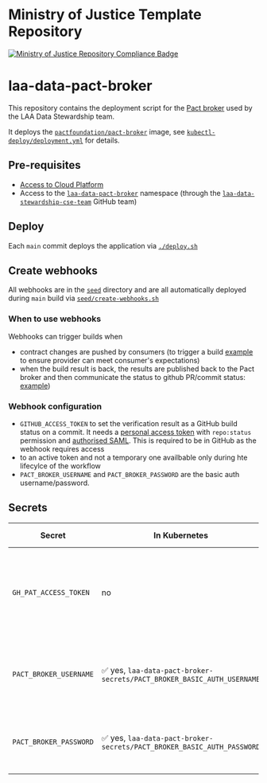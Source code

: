 # Ministry of Justice Template Repository

[![Ministry of Justice Repository Compliance Badge](https://github-community.service.justice.gov.uk/repository-standards/api/template-repository/badge)](https://github-community.service.justice.gov.uk/repository-standards/template-repository)

# laa-data-pact-broker

This repository contains the deployment script for the [Pact broker](https://docs.pact.io/pact_broker)
used by the LAA Data Stewardship team.

It deploys the [`pactfoundation/pact-broker`](https://hub.docker.com/r/pactfoundation/pact-broker) image,
see [`kubectl-deploy/deployment.yml`](kubectl-deploy/deployment.yml) for details.

## Pre-requisites

- [Access to Cloud Platform](https://user-guide.cloud-platform.service.justice.gov.uk/documentation/getting-started/kubectl-config.html#authentication)
- Access to the [`laa-data-pact-broker`](https://github.com/ministryofjustice/cloud-platform-environments/tree/main/namespaces/live.cloud-platform.service.justice.gov.uk/laa-data-pact-broker) namespace
  (through the [`laa-data-stewardship-cse-team`](https://github.com/orgs/ministryofjustice/teams/laa-data-stewardship-cse-team) GitHub team)

## Deploy

Each `main` commit deploys the application via [`./deploy.sh`](./deploy.sh)

## Create webhooks

All webhooks are in the [`seed`](./seed) directory and are all automatically deployed
during `main` build via [`seed/create-webhooks.sh`](./seed/create-webhooks.sh)

### When to use webhooks

Webhooks can trigger builds when

- contract changes are pushed by consumers (to trigger a build [example](seed/webhook-laa-data-provider-data-service.json) to ensure provider can meet consumer's expectations)
- when the build result is back, the results are published back to the Pact broker and then communicate the status to github PR/commit status: [example](seed/TODO))

### Webhook configuration

- `GITHUB_ACCESS_TOKEN` to set the verification result as a GitHub build status on a commit. It needs a [personal access token][pat] with `repo:status` permission and [authorised SAML][saml]. This is required to be in GitHub as the webhook requires access
- to an active token and not a temporary one availbable only during hte lifecylce of the workflow
- `PACT_BROKER_USERNAME` and `PACT_BROKER_PASSWORD` are the basic auth username/password.

## Secrets

| Secret                 | In Kubernetes                                                         | In GitHub                                                                                                                 | How to refresh                                                                                                          |
|------------------------|-----------------------------------------------------------------------|---------------------------------------------------------------------------------------------------------------------------|-------------------------------------------------------------------------------------------------------------------------|
| `GH_PAT_ACCESS_TOKEN`  | no                                                                    | yes                                                                                                                       | [Generate][pat] a new GitHub [PAT][setting-pat] with `repo:status` permission. Please "**Configure SSO**" on the token.    |
| `PACT_BROKER_USERNAME` | ✅ yes, `laa-data-pact-broker-secrets/PACT_BROKER_BASIC_AUTH_USERNAME` | no                                                                                                                        | Create a new random password, update the Kubernetes secret.                                                                |
| `PACT_BROKER_PASSWORD` | ✅ yes, `laa-data-pact-broker-secrets/PACT_BROKER_BASIC_AUTH_PASSWORD` | no                                                                                                                        | Create a new username, update the Kubernetes secret.                                                                       |



[pat]: https://docs.github.com/en/github/authenticating-to-github/keeping-your-account-and-data-secure/creating-a-personal-access-token
[setting-pat]: https://github.com/settings/tokens
[saml]: https://docs.github.com/en/github/authenticating-to-github/authenticating-with-saml-single-sign-on/authorizing-a-personal-access-token-for-use-with-saml-single-sign-on
